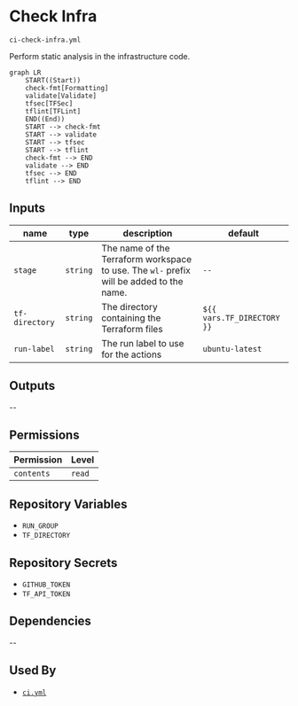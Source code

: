 # Check Infra

`ci-check-infra.yml`

Perform static analysis in the infrastructure code.

```mermaid
graph LR
    START((Start))
    check-fmt[Formatting]
    validate[Validate]
    tfsec[TFSec]
    tflint[TFLint]
    END((End))
    START --> check-fmt
    START --> validate
    START --> tfsec
    START --> tflint
    check-fmt --> END
    validate --> END
    tfsec --> END
    tflint --> END
```

## Inputs

| name           | type     | description                                                                             | default                    |
|----------------|----------|-----------------------------------------------------------------------------------------|----------------------------|
| `stage`        | `string` | The name of the Terraform workspace to use. The `wl-` prefix will be added to the name. | `--`                       |
| `tf-directory` | `string` | The directory containing the Terraform files                                            | `${{ vars.TF_DIRECTORY }}` |
| `run-label`    | `string` | The run label to use for the actions                                                    | `ubuntu-latest`    |

## Outputs

--

## Permissions

| Permission | Level  |
|------------|--------|
| `contents` | `read` |

## Repository Variables

- `RUN_GROUP`
- `TF_DIRECTORY`

## Repository Secrets

- `GITHUB_TOKEN`
- `TF_API_TOKEN`

## Dependencies

--

## Used By

- [`ci.yml`](ci.md)
